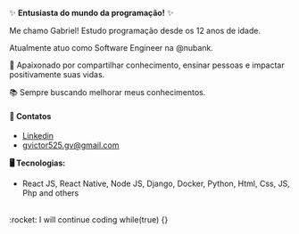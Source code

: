 :sparkles: **Entusiasta do mundo da programação!** :sparkles:

Me chamo Gabriel! Estudo programação desde os 12 anos de idade.

Atualmente atuo como Software Engineer na @nubank.

:brain: Apaixonado por compartilhar conhecimento, ensinar pessoas e impactar positivamente suas vidas.

:books: Sempre buscando melhorar meus conhecimentos.

#### :link: Contatos
- [Linkedin](https://linkedin.com/in/gabriel-victor-7a5425191)
- [gvictor525.gv@gmail.com](mailto:gvictor525.gv@gmail.com)

**:desktop_computer: Tecnologias:** 
- React JS, React Native, Node JS, Django, Docker, Python, Html, Css, JS, Php and others

<br>
:rocket: I will continue coding while(true) {}
